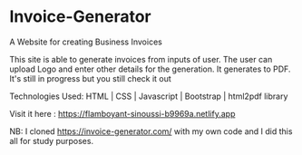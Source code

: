 # Invoice-Generator
 A Website for creating Business Invoices
 
 This site is able to generate invoices from inputs of user. The user can upload Logo and enter other details for the generation. It generates to PDF.
 It's still in progress but you still check it out
 
 Technologies Used: HTML | CSS | Javascript | Bootstrap | html2pdf library
 
 Visit it here : https://flamboyant-sinoussi-b9969a.netlify.app
 
 NB: I cloned https://invoice-generator.com/ with my own code and I did this all for study purposes.

